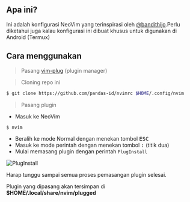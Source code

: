 ## Apa ini?

Ini adalah konfigurasi NeoVim yang terinspirasi oleh [@bandithijo](https://github.com/bandithijo/nvimrc).Perlu diketahui juga kalau konfigurasi ini dibuat khusus untuk digunakan di Android (Termux)

## Cara menggunakan

> Pasang [vim-plug](https://github.com/junegunn/vim-plug) (plugin manager)

> Cloning repo ini

```sh
$ git clone https://github.com/pandas-id/nvimrc $HOME/.config/nvim
```

> Pasang plugin

- Masuk ke NeoVim

```
$ nvim
```

- Beralih ke mode Normal dengan menekan tombol <kbd>ESC</kbd>
- Masuk ke mode perintah dengan menekan tombol <kbd>:</kbd> (titik dua)
- Mulai memasang plugin dengan perintah `PlugInstall`

![PlugInstall](https://github.com/pandas-id/nvimrc/blob/master/image/gif/VID_20210413182419.gif)

Harap tunggu sampai semua proses pemasangan plugin selesai.

Plugin yang dipasang akan tersimpan di **$HOME/.local/share/nvim/plugged**
